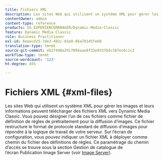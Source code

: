 ```yaml
---
title: Fichiers XML
description: Les sites Web qui utilisent un système XML pour gérer les images et leurs informations peuvent télécharger des fichiers XML vers Dynamic Media Classic. En savoir plus sur les fichiers XML.
contentOwner: admin
content-type: reference
products: SG_EXPERIENCEMANAGER/Dynamic-Media-Classic
feature: Dynamic Media Classic
role: Business Practitioner
exl-id: 6eaecd25-7de3-492c-81e0-86a78145feb0
translation-type: tm+mt
source-git-commit: eb37440a2917094aae8f32e9337b4c187ec6c1c2
workflow-type: tm+mt
source-wordcount: '123'
ht-degree: 45%

---
```


# Fichiers XML {#xml-files}

Les sites Web qui utilisent un système XML pour gérer les images et leurs informations peuvent télécharger des fichiers XML vers Dynamic Media Classic. Vous pouvez désigner l’un de ces fichiers comme fichier de définition de règles de prétraitement pour la diffusion d’images. Ce fichier restructure le format de protocole standard de diffusion d’images pour répondre à la logique de travail de votre serveur. Sur l’écran de configuration, vous pouvez indiquer un fichier XML à déployer comme chemin du fichier des définitions de règles. Ce paramétrage du chemin d’accès se trouve sous la section Gestion de catalogue de l’écran Publication Image Server (voir [Image Server](publish-setup.md#image_server)).
